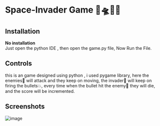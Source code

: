 # Space-Invader Game 🌌🛸🚀👾


## Installation

**No installation**   
Just open the python IDE , then open the game.py file, Now Run the File.

## Controls

this is an game designed using python , i used pygame library, here the enemies👾 will attack and they keep on moving, the invader🚀 will keep on firing the bullets💥, every time when the bullet hit the enemy👾 they will die, and the score will be incremented.


## Screenshots
![image](https://github.com/rushithagudipudi/Space-Invader-Game/assets/108623427/2507daf5-9ae9-4ee8-bf76-ba16696397d8)


